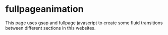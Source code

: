 # fullpageanimation
This page uses gsap and fullpage javascript to create some fluid transitions between different sections in this websites.
